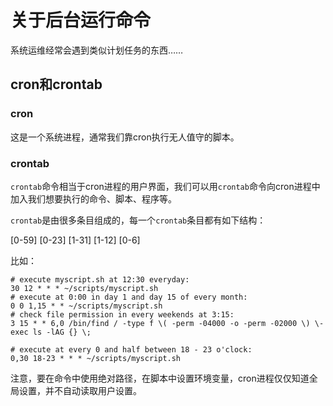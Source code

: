 # 关于后台运行命令

系统运维经常会遇到类似计划任务的东西……

## cron和crontab

### cron

这是一个系统进程，通常我们靠cron执行无人值守的脚本。

### crontab

`crontab`命令相当于cron进程的用户界面，我们可以用`crontab`命令向cron进程中加入我们想要执行的命令、脚本、程序等。

`crontab`是由很多条目组成的，每一个`crontab`条目都有如下结构：

<minutes>[0-59] <hours>[0-23] <days>[1-31] <months>[1-12] <weeks>[0-6] <command>

比如：

    # execute myscript.sh at 12:30 everyday:
    30 12 * * * ~/scripts/myscript.sh
    # execute at 0:00 in day 1 and day 15 of every month:
    0 0 1,15 * * ~/scripts/myscript.sh
    # check file permission in every weekends at 3:15:
    3 15 * * 6,0 /bin/find / -type f \( -perm -04000 -o -perm -02000 \) \-exec ls -lAG {} \;

    # execute at every 0 and half between 18 - 23 o'clock:
    0,30 18-23 * * * ~/scripts/myscript.sh

注意，要在命令中使用绝对路径，在脚本中设置环境变量，cron进程仅仅知道全局设置，并不自动读取用户设置。


